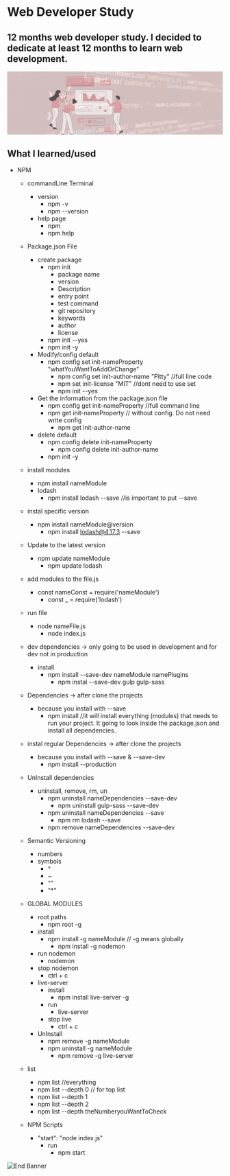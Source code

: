 # Web Developer Study
## 12 months web developer study. I decided to dedicate at least 12 months to learn web development.

![Begin Banner](Documentation/top-1200x350.gif)
 ## What I learned/used
* NPM
    * commandLine Terminal
        * version 
            * npm -v
            * npm --version
        * help page
            * npm
            * npm help
    * Package.json File
        * create package
            * npm init
                * package name
                * version
                * Description
                * entry point
                * test command
                * git repository
                * keywords
                * author
                * license
            * npm init --yes 
            * npm init -y 
        * Modify/config default
            * npm config set init-nameProperty "whatYouWantToAddOrChange"
                * npm config set init-author-name "Pitty" //full line code
                * npm set init-license "MIT" //dont  need to use set
                * npm init --yes
        * Get the information from the package.json file
            * npm config get init-nameProperty //full command line
            * npm get init-nameProperty // without config. Do not need write config
                * npm get init-author-name
        * delete default
            * npm config delete init-nameProperty
                * npm config delete init-author-name
            * npm init -y
    * install modules
        * npm install nameModule
        * lodash
            * npm install lodash --save //is important to put --save
    * instal specific version
        * npm  install nameModule@version
            * npm install lodash@4.17.3 --save
    * Update to the latest version
        * npm update nameModule
            * npm update lodash
    * add modules to the file.js
        * const nameConst = require('nameModule')
            * const _ = require('lodash')
    * run file
        * node nameFile.js
            * node index.js
    * dev dependencies -> only going to be used in development and for dev not in production
        * install
            * npm install --save-dev nameModule namePlugins
                * npm instal --save-dev gulp gulp-sass
    * Dependencies -> after clone the projects
        * because you install with --save
            * npm install //it will install everything (modules) that needs to run your project. It going to look inside the package.json and install all dependencies.
    * instal regular Dependencies -> after clone the projects
        * because you install with --save & --save-dev
            * npm install --production
    * UnInstall dependencies
        * uninstall, remove, rm, un
            * npm uninstall nameDependencies --save-dev
                * npm uninstall gulp-sass --save-dev
            * npm uninstall nameDependencies --save
                * npm rm lodash --save
            * npm remove nameDependencies --save-dev
    * Semantic Versioning
        * numbers
        * symbols
            * ^
            * ~ 
            * ""
            * "*"

    * GLOBAL MODULES
        * root paths
            * npm root -g
        * install
            * npm install -g nameModule // -g means globally
                * npm install -g nodemon
        * run nodemon
            * nodemon
        * stop nodemon
            * ctrl + c
        * live-server
            * install
                * npm install live-server -g
            * run
                * live-server
            * stop live
                * ctrl + c
        * UnInstall
            * npm remove -g nameModule
            * npm uninstall -g nameModule
                * npm remove -g live-server
    * list 
        * npm list //everything
        * npm list --depth 0 // for top list
        * npm list --depth 1 
        * npm list --depth 2
        * npm list --depth theNumberyouWantToCheck
    * NPM Scripts
        * "start": "node index.js"
            * run
                * npm start

        


![End Banner](Documentation/botton-1200x350.gif)   
